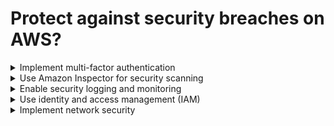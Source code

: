 # Protect against security breaches on AWS?

<details>

<summary>Implement multi-factor authentication</summary>

Multi-factor authentication (MFA) is a security process that requires two or more authentication factors to verify the identity of a user. This can include a combination of something the user knows (e.g. a password), something the user has (e.g. a physical token or key fob) and something the user is (e.g. biometric data).

</details>

<details>

<summary>Use Amazon Inspector for security scanning</summary>

Amazon Inspector is an automated security assessment service that helps identify security vulnerabilities in your applications. It provides assessments of network accessibility, operating systems, and applications to detect security issues in your AWS environment.

</details>

<details>

<summary>Enable security logging and monitoring</summary>

Logging and monitoring are essential for detecting and responding to security incidents. AWS provides services such as CloudTrail and CloudWatch that can be used to monitor and log all API calls made in your AWS environment.

</details>

<details>

<summary>Use identity and access management (IAM)</summary>

IAM enables you to create and manage users, groups, and roles to control access to AWS resources. IAM also provides granular control over which actions users can perform, as well as the ability to set up temporary access for external users.

</details>

<details>

<summary>Implement network security</summary>

Network security can be improved by implementing security groups, network access control lists, and virtual private clouds. These tools can be used to limit access to resources and restrict access from specific IP addresses or ranges.

</details>

